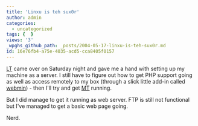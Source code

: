 ```yaml
---
title: 'Linxu is teh sux0r'
author: admin
categories:
  - uncategorized
tags: {  }
views: '3'
_wpghs_github_path: _posts/2004-05-17-linxu-is-teh-sux0r.md
id: 16e76fb4-a75e-4035-acd5-cca8405f0157
---
```

<p><a href="http://www.theheresy.com/">LT</a> came over on Saturday night and gave me a hand with setting up my machine as a server.  I still have to figure out how to get PHP support going as well as access remotely to my box (through a slick little add-in called <a href="http://www.webmin.com/">webmin</a>) - then I'll try and get <a href="http://www.movabletype.org">MT</a> running.</p>
<p>But I did manage to get it running as web server.  FTP is still not functional but I've managed to get a basic web page going.</p>
<p>Nerd.</p>
